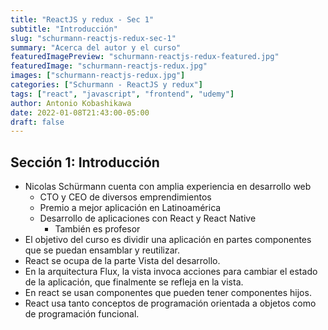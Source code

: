 ```yaml
---
title: "ReactJS y redux - Sec 1"
subtitle: "Introducción"
slug: "schurmann-reactjs-redux-sec-1"
summary: "Acerca del autor y el curso"
featuredImagePreview: "schurmann-reactjs-redux-featured.jpg"
featuredImage: "schurmann-reactjs-redux.jpg"
images: ["schurmann-reactjs-redux.jpg"]
categories: ["Schurmann - ReactJS y redux"]
tags: ["react", "javascript", "frontend", "udemy"]
author: Antonio Kobashikawa
date: 2022-01-08T21:43:00-05:00
draft: false
---
```

## Sección 1: Introducción
- Nicolas Schürmann cuenta con amplia experiencia en desarrollo web
  - CTO y CEO de diversos emprendimientos
  - Premio a mejor aplicación en Latinoamérica
  - Desarrollo de aplicaciones con React y React Native
    - También es profesor
- El objetivo del curso es dividir una aplicación en partes componentes que se puedan ensamblar y reutilizar.
- React se ocupa de la parte Vista del desarrollo.
- En la arquitectura Flux, la vista invoca acciones para cambiar el estado de la aplicación, que finalmente se refleja en la vista.
- En react se usan componentes que pueden tener componentes hijos.
- React usa tanto conceptos de programación orientada a objetos como de programación funcional.